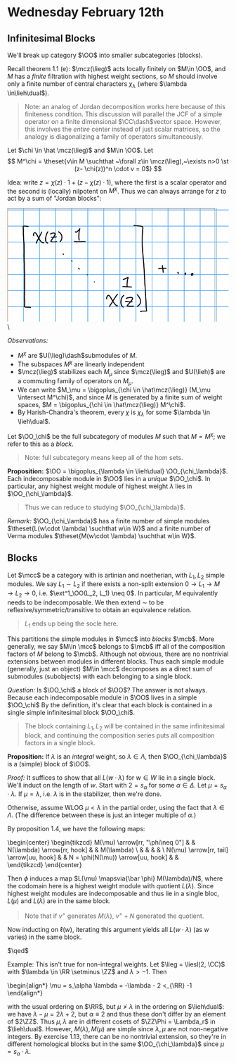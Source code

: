 # Wednesday February 12th

## Infinitesimal Blocks

We'll break up category $\OO$ into smaller subcategories (blocks).

Recall theorem 1.1 (e):
$\mcz(\lieg)$ acts locally finitely on $M\in \OO$, and $M$ has a *finite* filtration with highest weight sections, so $M$ should involve only a finite number of central characters $\chi_\lambda$ (where $\lambda \in\lieh\dual$).

> Note: an analog of Jordan decomposition works here because of this finiteness condition.
> This discussion will parallel the JCF of a simple operator on a finite dimensional $\CC\dash$vector space.
> However, this involves the *entire* center instead of just scalar matrices, so the analogy is diagonalizing a family of operators simultaneously.

Let $\chi \in \hat \mcz(\lieg)$ and $M\in \OO$.
Let 
$$
M^\chi = \theset{v\in M \suchthat ~\forall z\in \mcz(\lieg),~\exists n>0 \st (z- \chi(z))^n \cdot v = 0$}
$$

Idea: write $z = \chi(z) \cdot 1 + (z-\chi(z)\cdot 1)$, where the first is a scalar operator and the second is (locally) nilpotent on $M^\chi$.
Thus we can always arrange for $z$ to act by a sum of "Jordan blocks":

![Image](figures/2020-02-12-09:15.png)\


*Observations:*

- $M^\chi$ are $U(\lieg)\dash$submodules of $M$.
- The subspaces $M^\chi$ are linearly independent
- $\mcz(\lieg)$ stabilizes each $M_\mu$ since $\mcz(\lieg)$ and $U(\lieh)$ are a commuting family of operators on $M_\mu$.
- We can write $M_\mu = \bigoplus_{\chi \in \hat\mcz(\lieg)} (M_\mu \intersect M^\chi)$, and since $M$ is generated by a finite sum of weight spaces, $M = \bigoplus_{\chi \in \hat\mcz(\lieg)} M^\chi$. 
- By Harish-Chandra's theorem, every $\chi$ is $\chi_\lambda$ for some $\lambda \in \lieh\dual$.

Let $\OO_\chi$ be the full subcategory of modules $M$ such that $M = M^\chi$; we refer to this as a *block*.

> Note: full subcategory means keep all of the hom sets.

**Proposition:**
$\OO = \bigoplus_{\lambda \in \lieh\dual} \OO_{\chi_\lambda}$.
Each indecomposable module in $\OO$ lies in a *unique* $\OO_\chi$.
In particular, any highest weight module of highest weight $\lambda$ lies in $\OO_{\chi_\lambda}$.

> Thus we can reduce to studying $\OO_{\chi_\lambda}$.

*Remark:*
$\OO_{\chi_\lambda}$ has a finite number of simple modules $\theset{L(w\cdot \lambda) \suchthat w\in W}$ and a finite number of Verma modules $\theset{M(w\cdot \lambda) \suchthat w\in W}$.

## Blocks

Let $\mcc$ be a category with is artinian and noetherian, with $L_1, L_2$ simple modules.
We say $L_1 \sim L_2$ if there exists a non-split extension $0 \to L_1 \to M \to L_2 \to 0$, i.e. $\ext^1_\OO(L_2, L_1) \neq 0$.
In particular, $M$ equivalently needs to be indecomposable.
We then extend $\sim$ to be reflexive/symmetric/transitive to obtain an equivalence relation.

> $L_1$ ends up being the socle here.

This partitions the simple modules in $\mcc$ into *blocks* $\mcb$.
More generally, we say $M\in \mcc$ belongs to $\mcb$ iff all of the composition factors of $M$ belong to $\mcb$.
Although not obvious, there are no nontrivial extensions between modules in different blocks.
Thus each simple module (generally, just an object) $M\in \mcc$ decomposes as a direct sum of submodules (subobjects) with each belonging to a single block.

*Question:*
Is $\OO_\chi$ a block of $\OO$?
The answer is not always. Because each indecomposable module in $\OO$ lives in a simple $\OO_\chi$
By the definition, it's clear that each block is contained in a single simple infinitesimal block $\OO_\chi$.

> The block containing $L_1, L_2$ will be contained in the same infinitesimal block, and continuing the composition series puts all composition factors in a single block.

**Proposition:**
If $\lambda$ is an *integral* weight, so $\lambda \in \Lambda$, then $\OO_{\chi_\lambda}$ is a (simple) block of $\OO$.

*Proof:*
It suffices to show that all $L(w\cdot \lambda)$ for $w\in W$ lie in a single block.
We'll induct on the length of $w$.
Start with $2 = s_\alpha$ for some $\alpha\in \Delta$.
Let $\mu = s_\alpha \cdot \lambda$.
If $\mu = \lambda$, i.e. $\lambda$ is in the stabilizer, then we're done.

Otherwise, assume WLOG $\mu < \lambda$ in the partial order, using the fact that $\lambda \in \Lambda$.
(The difference between these is just an integer multiple of $\alpha$.)

By proposition 1.4, we have the following maps:

\begin{center}
\begin{tikzcd}
M(\mu) \arrow[rr, "\phi\neq 0"]           &  & N(\lambda) \arrow[rr, hook]       &  & M(\lambda) \\
                                          &  &                                   &  &            \\
N(\mu) \arrow[rr, tail] \arrow[uu, hook]  &  & N = \phi(N(\mu)) \arrow[uu, hook] &  &           
\end{tikzcd}
\end{center}

Then $\phi$ induces a map $L(\mu) \mapsvia{\bar \phi} M(\lambda)/N$, where the codomain here is a highest weight module with quotient $L(\lambda)$.
Since highest weight modules are indecomposable and thus lie in a single bloc, $L(\mu)$ and $L(\lambda)$ are in the same block.

> Note that if $v^+$ generates $M(\lambda)$, $v^+ + N$ generated the quotient.

Now inducting on $\ell(w)$, iterating this argument yields all $L(w\cdot \lambda)$ (as $w$ varies) in the same block.

$\qed$

Example:
This isn't true for non-integral weights.
Let $\lieg = \liesl(2, \CC)$ with $\lambda \in \RR \setminus \ZZ$ and $\lambda > -1$.
Then

\begin{align*}
\mu = s_\alpha \lambda = -\lambda - 2 <_{\RR} -1
\end{align*}

with the usual ordering on $\RR$, but $\mu \not > \lambda$ in the ordering on $\lieh\dual$:
we have $\lambda - \mu = 2\lambda + 2$, but $\alpha \equiv 2$ and thus these don't differ by an element of $2\ZZ$.
Thus $\mu, \lambda$ are in different cosets of $\ZZ\Phi = \Lambda_r$ in $\lieh\dual$.
However, $M(\lambda), M(\mu)$ are simple since $\lambda, \mu$ are not non-negative integers.
By exercise 1.13, there can be no nontrivial extension, so they're in different homological blocks but in the same $\OO_{\chi_\lambda}$ since $\mu = s_\alpha \cdot \lambda$.
